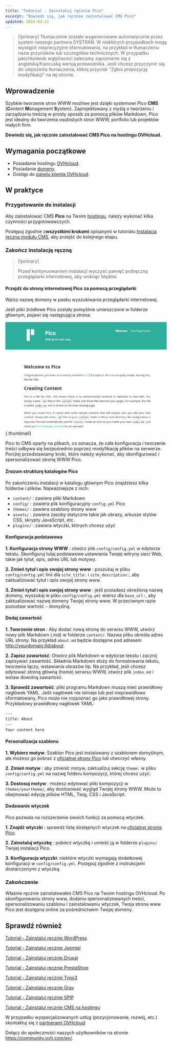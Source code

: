```yaml
---
title: "Tutorial - Zainstaluj ręcznie Pico"
excerpt: "Dowiedz się, jak ręcznie zainstalować CMS Pico"
updated: 2024-03-21
---
```


> [!primary]
> Tłumaczenie zostało wygenerowane automatycznie przez system naszego partnera SYSTRAN. W niektórych przypadkach mogą wystąpić nieprecyzyjne sformułowania, na przykład w tłumaczeniu nazw przycisków lub szczegółów technicznych. W przypadku jakichkolwiek wątpliwości zalecamy zapoznanie się z angielską/francuską wersją przewodnika. Jeśli chcesz przyczynić się do ulepszenia tłumaczenia, kliknij przycisk "Zgłoś propozycję modyfikacji" na tej stronie.
>

## Wprowadzenie

Szybkie tworzenie stron WWW możliwe jest dzięki systemowi Pico **CMS** (**C**ontent **M**anagement **S**ystem). Zaprojektowany z myślą o tworzeniu i zarządzaniu treścią w prosty sposób za pomocą plików Markdown, Pico jest idealny do tworzenia osobistych stron WWW, portfolio lub projektów małych firm.

**Dowiedz się, jak ręcznie zainstalować CMS Pico na hostingu OVHcloud.**

## Wymagania początkowe

- Posiadanie hostingu [OVHcloud](https://www.ovhcloud.com/pl/web-hosting/).
- Posiadanie [domeny](https://www.ovhcloud.com/pl/domains/).
- Dostęp do [panelu klienta OVHcloud](/links/manager).

## W praktyce

### Przygotowanie do instalacji

Aby zainstalować CMS **Pico** na Twoim [hostingu](https://www.ovhcloud.com/pl/web-hosting/), należy wykonać kilka czynności przygotowawczych.

Postępuj zgodnie z**wszystkimi krokami** opisanymi w tutorialu [Instalacja ręczna modułu CMS](/pages/web_cloud/web_hosting/cms_manual_installation), aby przejść do kolejnego etapu.

### Zakończ instalację ręczną

> [!primary]
>
> Przed kontynuowaniem instalacji wyczyść pamięć podręczną przeglądarki internetowej, aby uniknąć błędów.
>

#### Przejdź do strony internetowej Pico za pomocą przeglądarki

Wpisz nazwę domeny w pasku wyszukiwania przeglądarki internetowej.

Jeśli pliki źródłowe Pico zostały pomyślnie umieszczone w folderze głównym, pojawi się następująca strona:

![Pico installation](images/welcome_page.png){.thumbnail}

Pico to CMS oparty na plikach, co oznacza, że cała konfiguracja i tworzenie treści odbywa się bezpośrednio poprzez modyfikację plików na serwerze. Poniżej przedstawiamy kroki, które należy wykonać, aby skonfigurować i spersonalizować stronę WWW Pico.

#### Zrozum strukturę katalogów Pico

Po zakończeniu instalacji w katalogu głównym Pico znajdziesz kilka folderów i plików. Najważniejsze z nich:

- `content/` : zawiera pliki Markdown
- `config/` : zawiera plik konfiguracyjny `config.yml` Pico
- `themes/` : zawiera szablony strony www
- `assets/` : zawiera zasoby statyczne takie jak obrazy, arkusze stylów CSS, skrypty JavaScript, etc.
- `plugins/` : zawiera wtyczki, których chcesz użyć

#### Konfiguracja podstawowa

**1. Konfiguracja strony WWW** : otwórz plik `config/config.yml` w edytorze tekstu. Skonfiguruj tutaj podstawowe ustawienia Twojej witryny sieci Web, takie jak tytuł, opis, adres URL lub motywy.

**2. Zmień tytuł i opis swojej strony www** : poszukaj w pliku `config/config.yml` linii dla `site_title:` i `site_description:`, aby zaktualizować tytuł i opis swojej strony www.

**3. Zmień tytuł i opis swojej strony www** : jeśli posiadasz określoną nazwę domeny, wyszukaj w pliku `config/config.yml` wiersz dla `base_url:`, aby zaktualizować nazwę domeny Twojej strony www. W przeciwnym razie pozostaw wartość `~` domyślną.

#### Dodaj zawartość

**1. Tworzenie stron** : Aby dodać nową stronę do serwisu WWW, utwórz nowy plik Markdown (.md) w folderze `content/`. Nazwa pliku określa adres URL strony. Na przykład `about.md` będzie dostępne pod adresem http://yourdomain.tld/about.

**2. Zapisz zawartość**: Otwórz plik Markdown w edytorze tekstu i zacznij zapisywać zawartość. Składnia Markdown służy do formatowania tekstu, tworzenia łączy, wstawiania obrazów itp. Na przykład, jeśli chcesz edytować stronę główną (home) serwisu WWW, otwórz plik `index.md` i wstaw dowolną zawartość.

**3. Sprawdź zawartość**: pliki programu Markdown muszą mieć prawidłowy nagłówek YAML. Jeśli nagłówek nie istnieje lub jest nieprawidłowo sformatowany, Pico może nie rozpoznać go jako prawidłowej strony. Przykładowy prawidłowy nagłówek YAML:

```bash
---
title: About
---
Your content here
```

#### Personalizacja szablonu

**1. Wybierz motyw**: Szablon Pico jest instalowany z szablonem domyślnym, ale możesz go pobrać z [oficjalnej strony Pico](https://picocms.org/themes/) lub utworzyć własny.

**2. Zmień motyw** : aby zmienić motyw, zaktualizuj sekcję `theme:` w pliku `config/config.yml` na nazwę folderu kompozycji, której chcesz użyć.

**3. Dostosuj motyw** : możesz edytować pliki kompozycji w `themes/yourtheme/`, aby dostosować wygląd Twojej strony WWW. Może to obejmować edycję plików HTML, Twig, CSS i JavaScript.

#### Dodawanie wtyczek

Pico pozwala na rozszerzenie swoich funkcji za pomocą wtyczek.

**1. Znajdź wtyczki** : sprawdź listę dostępnych wtyczek na [oficjalnej stronie Pico](https://picocms.org/plugins/).

**2. Zainstaluj wtyczkę** : pobierz wtyczkę i umieść ją w folderze `plugins/` Twojej instalacji Pico.

**3. Konfiguracja wtyczki**: niektóre wtyczki wymagają dodatkowej konfiguracji w `config/config.yml`. Postępuj zgodnie z instrukcjami dostarczonymi z wtyczką.

### Zakończenie

Właśnie ręcznie zainstalowałeś CMS Pico na Twoim hostingu OVHcloud. Po skonfigurowaniu strony www, dodaniu spersonalizowanych treści, spersonalizowaniu szablonu i zainstalowaniu wtyczek, Twoja strona www Pico jest dostępna online za pośrednictwem Twojej domeny.

## Sprawdź również <a name="go-further"></a>

[Tutorial - Zainstaluj ręcznie WordPress](/pages/web_cloud/web_hosting/cms_manual_installation_wordpress)

[Tutorial - Zainstaluj ręcznie Joomla!](/pages/web_cloud/web_hosting/cms_manual_installation_joomla)

[Tutorial - Zainstaluj ręcznie Drupal](/pages/web_cloud/web_hosting/cms_manual_installation_drupal)

[Tutorial - Zainstaluj ręcznie PrestaShop](/pages/web_cloud/web_hosting/cms_manual_installation_prestashop)

[Tutorial - Zainstaluj ręcznie Typo3](/pages/web_cloud/web_hosting/cms_manual_installation_typo3)

[Tutorial - Zainstaluj ręcznie Grav](/pages/web_cloud/web_hosting/cms_manual_installation_grav)

[Tutorial - Zainstaluj ręcznie SPIP](/pages/web_cloud/web_hosting/cms_manual_installation_spip)

[Tutorial - Zainstaluj ręcznie CMS na hostingu](/pages/web_cloud/web_hosting/cms_manual_installation)
 
W przypadku wyspecjalizowanych usług (pozycjonowanie, rozwój, etc.) skontaktuj się z [partnerami OVHcloud](/links/partner).
 
Dołącz do społeczności naszych użytkowników na stronie <https://community.ovh.com/en/>.